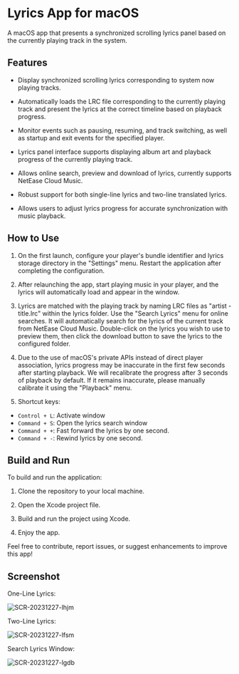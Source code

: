 # Lyrics App for macOS

A macOS app that presents a synchronized scrolling lyrics panel based on the currently playing track in the system.

## Features

- Display synchronized scrolling lyrics corresponding to system now playing tracks.

- Automatically loads the LRC file corresponding to the currently playing track and present the lyrics at the correct timeline based on playback progress.

- Monitor events such as pausing, resuming, and track switching, as well as startup and exit events for the specified player.

- Lyrics panel interface supports displaying album art and playback progress of the currently playing track.

- Allows online search, preview and download of lyrics, currently supports NetEase Cloud Music.

- Robust support for both single-line lyrics and two-line translated lyrics.

- Allows users to adjust lyrics progress for accurate synchronization with music playback.

## How to Use

1. On the first launch, configure your player's bundle identifier and lyrics storage directory in the "Settings" menu. Restart the application after completing the configuration.

2. After relaunching the app, start playing music in your player, and the lyrics will automatically load and appear in the window.

3. Lyrics are matched with the playing track by naming LRC files as "artist - title.lrc" within the lyrics folder. Use the "Search Lyrics" menu for online searches. It will automatically search for the lyrics of the current track from NetEase Cloud Music. Double-click on the lyrics you wish to use to preview them, then click the download button to save the lyrics to the configured folder.

4. Due to the use of macOS's private APIs instead of direct player association, lyrics progress may be inaccurate in the first few seconds after starting playback. We will recalibrate the progress after 3 seconds of playback by default. If it remains inaccurate, please manually calibrate it using the "Playback" menu.

5. Shortcut keys:
- `Control + L`: Activate window
- `Command + S`: Open the lyrics search window
- `Command + +`: Fast forward the lyrics by one second.
- `Command + -`: Rewind lyrics by one second.


## Build and Run

To build and run the application:

1. Clone the repository to your local machine.

2. Open the Xcode project file.

3. Build and run the project using Xcode.

4. Enjoy the app.

Feel free to contribute, report issues, or suggest enhancements to improve this app!

## Screenshot

One-Line Lyrics:

![SCR-20231227-lhjm](https://github.com/flc0105/Lyrics/assets/101919965/83743cbd-7d00-4385-aaf5-52c541989427)

Two-Line Lyrics:

![SCR-20231227-lfsm](https://github.com/flc0105/Lyrics/assets/101919965/2810d0da-3093-4126-9d0f-97b7b8e8ddc8)

Search Lyrics Window:

![SCR-20231227-lgdb](https://github.com/flc0105/Lyrics/assets/101919965/e3a91873-f8ef-40f2-ab53-8d88556ed76b)
